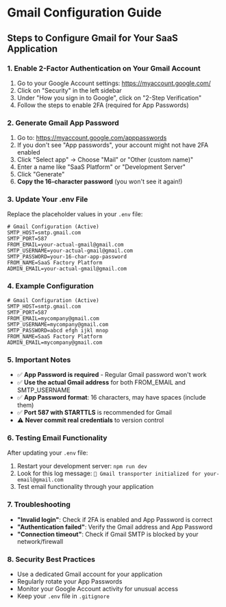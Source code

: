 # Gmail Configuration Guide

## Steps to Configure Gmail for Your SaaS Application

### 1. Enable 2-Factor Authentication on Your Gmail Account

1. Go to your Google Account settings: https://myaccount.google.com/
2. Click on "Security" in the left sidebar
3. Under "How you sign in to Google", click on "2-Step Verification"
4. Follow the steps to enable 2FA (required for App Passwords)

### 2. Generate Gmail App Password

1. Go to: https://myaccount.google.com/apppasswords
2. If you don't see "App passwords", your account might not have 2FA enabled
3. Click "Select app" → Choose "Mail" or "Other (custom name)"
4. Enter a name like "SaaS Platform" or "Development Server"
5. Click "Generate"
6. **Copy the 16-character password** (you won't see it again!)

### 3. Update Your .env File

Replace the placeholder values in your `.env` file:

```env
# Gmail Configuration (Active)
SMTP_HOST=smtp.gmail.com
SMTP_PORT=587
FROM_EMAIL=your-actual-gmail@gmail.com
SMTP_USERNAME=your-actual-gmail@gmail.com
SMTP_PASSWORD=your-16-char-app-password
FROM_NAME=SaaS Factory Platform
ADMIN_EMAIL=your-actual-gmail@gmail.com
```

### 4. Example Configuration

```env
# Gmail Configuration (Active)
SMTP_HOST=smtp.gmail.com
SMTP_PORT=587
FROM_EMAIL=mycompany@gmail.com
SMTP_USERNAME=mycompany@gmail.com
SMTP_PASSWORD=abcd efgh ijkl mnop
FROM_NAME=SaaS Factory Platform
ADMIN_EMAIL=mycompany@gmail.com
```

### 5. Important Notes

- ✅ **App Password is required** - Regular Gmail password won't work
- ✅ **Use the actual Gmail address** for both FROM_EMAIL and SMTP_USERNAME
- ✅ **App Password format**: 16 characters, may have spaces (include them)
- ✅ **Port 587 with STARTTLS** is recommended for Gmail
- ⚠️ **Never commit real credentials** to version control

### 6. Testing Email Functionality

After updating your `.env` file:

1. Restart your development server: `npm run dev`
2. Look for this log message:
   `📨 Gmail transporter initialized for your-email@gmail.com`
3. Test email functionality through your application

### 7. Troubleshooting

- **"Invalid login"**: Check if 2FA is enabled and App Password is correct
- **"Authentication failed"**: Verify the Gmail address and App Password
- **"Connection timeout"**: Check if Gmail SMTP is blocked by your
  network/firewall

### 8. Security Best Practices

- Use a dedicated Gmail account for your application
- Regularly rotate your App Passwords
- Monitor your Google Account activity for unusual access
- Keep your `.env` file in `.gitignore`
